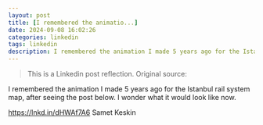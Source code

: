```yaml
---
layout: post
title: [I remembered the animatio...]
date: 2024-09-08 16:02:26
categories: linkedin
tags: linkedin
description: I remembered the animation I made 5 years ago for the Istanbul rail system ...
---
```


> This is a Linkedin post reflection. Original source:

I remembered the animation I made 5 years ago for the Istanbul rail system map, after seeing the post below. I wonder what it would look like now.

https://lnkd.in/dHWAf7A6 Samet Keskin

<div class="row mt-3">

</div>

